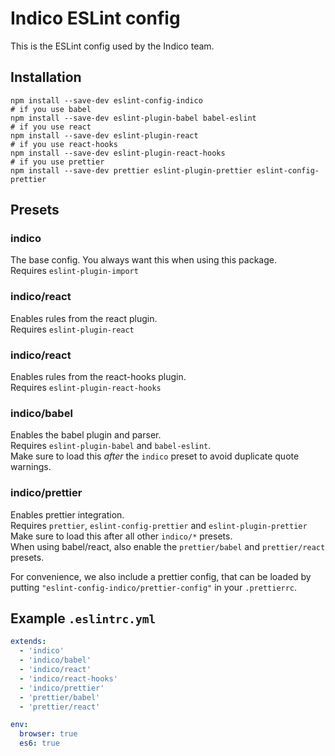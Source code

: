 # Indico ESLint config

This is the ESLint config used by the Indico team.

## Installation

```shell
npm install --save-dev eslint-config-indico
# if you use babel
npm install --save-dev eslint-plugin-babel babel-eslint
# if you use react
npm install --save-dev eslint-plugin-react
# if you use react-hooks
npm install --save-dev eslint-plugin-react-hooks
# if you use prettier
npm install --save-dev prettier eslint-plugin-prettier eslint-config-prettier
```

## Presets

### indico
The base config. You always want this when using this package.  
Requires `eslint-plugin-import`

### indico/react
Enables rules from the react plugin.  
Requires `eslint-plugin-react`

### indico/react
Enables rules from the react-hooks plugin.  
Requires `eslint-plugin-react-hooks`

### indico/babel
Enables the babel plugin and parser.  
Requires `eslint-plugin-babel` and `babel-eslint`.  
Make sure to load this *after* the `indico` preset to avoid duplicate quote warnings.

### indico/prettier
Enables prettier integration.  
Requires `prettier`, `eslint-config-prettier` and `eslint-plugin-prettier`  
Make sure to load this after all other `indico/*` presets.  
When using babel/react, also enable the `prettier/babel` and `prettier/react` presets.

For convenience, we also include a prettier config, that can be loaded by putting `"eslint-config-indico/prettier-config"` in your `.prettierrc`.

## Example `.eslintrc.yml`

```yaml
extends:
  - 'indico'
  - 'indico/babel'
  - 'indico/react'
  - 'indico/react-hooks'
  - 'indico/prettier'
  - 'prettier/babel'
  - 'prettier/react'

env:
  browser: true
  es6: true
```
